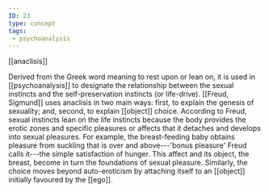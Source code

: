 ```yaml
---
ID: 23
type: concept
tags: 
 - psychoanalysis
---
```


[[anaclisis]]

 Derived from the
Greek word meaning to rest upon or lean on, it is used in
[[psychoanalysis]] to
designate the relationship between the sexual instincts and the
self-preservation instincts (or life-drive). [[Freud, Sigmund]] uses anaclisis in
two main ways: first, to explain the genesis of sexuality; and, second,
to explain [[object]] choice.
According to Freud, sexual instincts lean on the life instincts because
the body provides the erotic zones and specific pleasures or affects
that it detaches and develops into sexual pleasures. For example, the
breast-feeding baby obtains pleasure from suckling that is over and
above---'bonus pleasure' Freud calls it---the simple satisfaction of
hunger. This affect and its object, the breast, become in turn the
foundations of sexual pleasure. Similarly, the choice moves beyond
auto-eroticism by attaching itself to an
[[object]] initially favoured
by the [[ego]].
